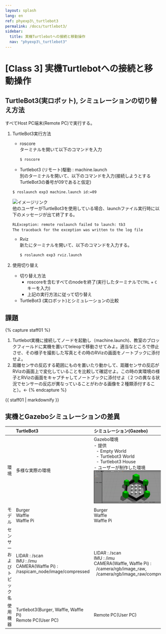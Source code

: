 ```yaml
---
layout: splash
lang: en
ref: phyexp3\_turtlebot3
permalink: /docs/turtlebot3/
sidebar:
  title: 実機Turtlebotへの接続と移動操作
  nav: "phyexp3\_turtlebot3"
---
```


# [Class 3] 実機Turtlebotへの接続と移動操作

## TurtleBot3(実ロボット), シミュレーションの切り替え方法  
すべてHost PC端末(Remote PC)で実行する。
1. TurtleBot3実行方法
    - roscore  
    ターミナルを開いて以下のコマンドを入力
        ```bash
        $ roscore
        ```

    - Turtlebot3 (リモート)駆動 : machine.launch  
    別のターミナルを開いて、以下のコマンドを入力(接続しようとするTurtleBot3の番号が09であると仮定)  
    ```bash
    $ roslaunch exp3 machine.launch id:=09
    ```  
    ![イメージリンク](http://emanual.robotis.com/assets/images/platform/turtlebot3/bringup/run_rviz.jpg)  
    他のユーザーがTurtleBot3を使用している場合、launchファイル実行時に以下のメッセージが出て終了する。
    ```bash
    RLException: remote roslaunch failed to launch: tb3
    The traceback for the exception was written to the log file
    ```  
    
    - Rviz  
    新たにターミナルを開いて、以下のコマンドを入力する。
        ```bash
        $ roslaunch exp3 rviz.launch
        ```



2. 使用切り替え
    - 切り替え方法
        - roscoreを含むすべてのnodeを終了(実行したターミナルで`CTRL` + `C`キーを入力)
        - 上記の実行方法に従って切り替え
    - TurtleBot3 (実ロボット)とシミュレーションの比較


## 課題
{% capture staff01 %}
1. Turtlebot実機に接続してノードを起動し（machine.launch)、教室のブロックフィールドに実機を置いてteleopで移動させてみよ。適当なところで停止させ、その様子を撮影した写真とその時のRVizの画面をノートブックに添付せよ。
2. 距離センサの反応する範囲にものを置いたり動かして、距離センサの反応がRVizの画面上で変化していることを比較して確認せよ。この時の実環境の様子とRVizの画面をキャプチャしてノートブックに添付せよ（２つの異なる状況でセンサーの反応が異なっていることがわかる画像を２種類添付すること）。←
{% endcapture %}
<div class="notice--danger">{{ staff01 | markdownify }}</div>


## 実機とGazeboシミュレーションの差異

|      | TurtleBot3  | シミュレーション(Gazebo) |
|:----:|:----------------|:------------------------|
| 環境 | 多様な実際の環境 |Gazebo環境<br />- 提供<br />&nbsp;&nbsp;- Empty World<br />&nbsp;&nbsp;- Turtlebot3 World<br />&nbsp;&nbsp;- Turtlebot3 House<br />- ユーザーが制作した環境<br />![](/assets/images/ritsumeikan/008.png)|
|モデル|Burger<br/>Waffle<br/>Waffle Pi|Burger<br/>Waffle<br/>Waffle Pi|
|センサーおよびトピック名|LIDAR : /scan<br />IMU : /imu<br />CAMERA(Waffle Pi) : /raspicam_node/image/compressed|LIDAR : /scan<br />IMU : /imu<br />CAMERA(Waffle, Waffle Pi) : <br />&nbsp;&nbsp;/camera/rgb/image_raw,<br />&nbsp;&nbsp;/camera/rgb/image_raw/compressed
|使用機器|Turtlebot3(Burger, Waffle, Waffle Pi)<br />Remote PC(User PC)|Remote PC(User PC)|

